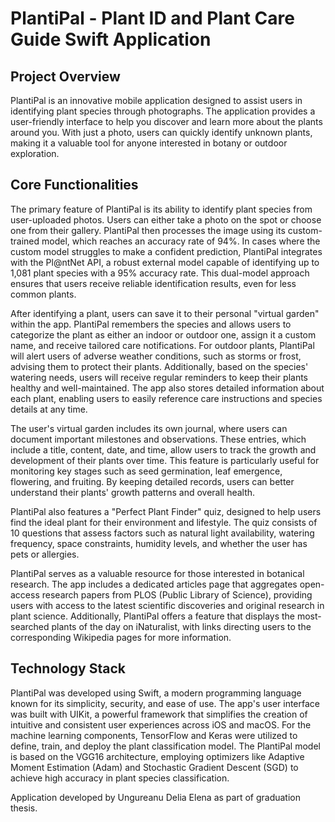 # PlantiPal - Plant ID and Plant Care Guide Swift Application

<h2>Project Overview</h2>
<p>PlantiPal is an innovative mobile application designed to assist users in identifying plant species through photographs. The application provides a user-friendly interface to help you discover and learn more about the plants around you. With just a photo, users can quickly identify unknown plants, making it a valuable tool for anyone interested in botany or outdoor exploration.</p>

<h2>Core Functionalities</h2>
<p>The primary feature of PlantiPal is its ability to identify plant species from user-uploaded photos. Users can either take a photo on the spot or choose one from their gallery. PlantiPal then processes the image using its custom-trained model, which reaches an accuracy rate of 94%. In cases where the custom model struggles to make a confident prediction, PlantiPal integrates with the Pl@ntNet API, a robust external model capable of identifying up to 1,081 plant species with a 95% accuracy rate. This dual-model approach ensures that users receive reliable identification results, even for less common plants.</p>

<p>After identifying a plant, users can save it to their personal "virtual garden" within the app. PlantiPal remembers the species and allows users to categorize the plant as either an indoor or outdoor one, assign it a custom name, and receive tailored care notifications. For outdoor plants, PlantiPal will alert users of adverse weather conditions, such as storms or frost, advising them to protect their plants. Additionally, based on the species' watering needs, users will receive regular reminders to keep their plants healthy and well-maintained. The app also stores detailed information about each plant, enabling users to easily reference care instructions and species details at any time.</p>

<p>The user's virtual garden includes its own journal, where users can document important milestones and observations. These entries, which include a title, content, date, and time, allow users to track the growth and development of their plants over time. This feature is particularly useful for monitoring key stages such as seed germination, leaf emergence, flowering, and fruiting. By keeping detailed records, users can better understand their plants' growth patterns and overall health.</p>

<p>PlantiPal also features a "Perfect Plant Finder" quiz, designed to help users find the ideal plant for their environment and lifestyle. The quiz consists of 10 questions that assess factors such as natural light availability, watering frequency, space constraints, humidity levels, and whether the user has pets or allergies. </p>

<p>PlantiPal serves as a valuable resource for those interested in botanical research. The app includes a dedicated articles page that aggregates open-access research papers from PLOS (Public Library of Science), providing users with access to the latest scientific discoveries and original research in plant science. Additionally, PlantiPal offers a feature that displays the most-searched plants of the day on iNaturalist, with links directing users to the corresponding Wikipedia pages for more information.
</p>

<h2>Technology Stack</h2>
<p>PlantiPal was developed using Swift, a modern programming language known for its simplicity, security, and ease of use. The app's user interface was built with UIKit, a powerful framework that simplifies the creation of intuitive and consistent user experiences across iOS and macOS. For the machine learning components, TensorFlow and Keras were utilized to define, train, and deploy the plant classification model. The PlantiPal model is based on the VGG16 architecture, employing optimizers like Adaptive Moment Estimation (Adam) and Stochastic Gradient Descent (SGD) to achieve high accuracy in plant species classification.</p>


Application developed by Ungureanu Delia Elena as part of graduation thesis.

